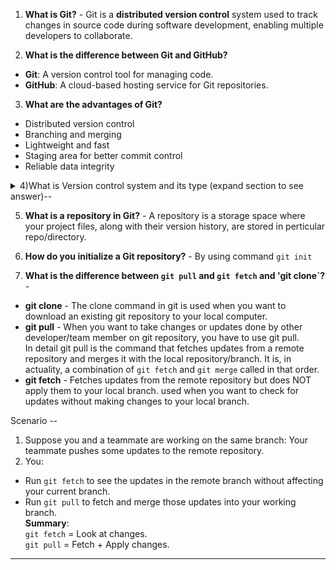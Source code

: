 1) **What is Git?** - Git is a __distributed version control__ system used to track changes in source code during software development, enabling multiple developers to collaborate.

2) **What is the difference between Git and GitHub?**
* **Git**: A version control tool for managing code.
* **GitHub**: A cloud-based hosting service for Git repositories.

3) **What are the advantages of Git?**
- Distributed version control
- Branching and merging
- Lightweight and fast
- Staging area for better commit control
- Reliable data integrity

<details>
<summary>4)What is Version control system and its type (expand section to see answer)--</summary>

A **Version Control System (VCS)** is a tool that helps manage changes to source code or files over time. It is commonly used in software development to track and coordinate work across multiple developers. Here are the key types and features of VCS:

---

### **Types of Version Control Systems**
1. **Local Version Control**: 
   - Maintains versions on a single local machine.
   - Example: RCS (**Revision Control System**) - stores version as patches/deltas on local disk.
   - Genrally limited to individual users
   - Cannot support collaboration betweek multiple developers.
   - Risk of losing data if the local system fails.
   - For individual project, a local VCS might suffice

2. **Centralized Version Control (CVCS)**:
   - Stores all versions in a central server.
   - Developers fetch or commit changes to the central repository.
   - Examples: **SVN (Apache Subversion), CVS(concurrent version system) -** one of oldes tool replaced by modern system.
   - Required a network connection to interact with server.
   - For small teams or organizations, a centralized version control could work well

3. **Distributed Version Control (DVCS)**:
   - Each user has a full copy of the repository, including history.
   - Allows offline work and better collaboration.
   - Examples:**Git, Mercurial.**
   - Low risk of server crash compared to centralized.
   - For modern collaborative, large-scale projects, a distributed like Git is ideal

---

### **Key Features of Version Control Systems**
- **Version Tracking**: Keeps track of changes made to files.
- **Branching and Merging**: Allows creation of independent development paths (branches) and merging them back into the main codebase.
- **Collaboration**: Multiple developers can work simultaneously without overwriting each other's changes.
- **History Management**: Records the history of changes for auditing or rollback.
- **Conflict Resolution**: Identifies and resolves conflicts when multiple users edit the same file.
- **Backup and Recovery**: Ensures code safety and provides rollback to previous versions.

---

### **Popular Tools**
1. **Git**: The most widely used DVCS, known for its speed, branching model, and distributed nature.
   - Platforms: GitHub, GitLab, Bitbucket.
2. **SVN**: A centralized system, simpler but less flexible than Git.
3. **Mercurial**: A DVCS similar to Git, with a focus on simplicity.

---
</details>


5) **What is a repository in Git?** - A repository is a storage space where your project files, along with their version history, are stored in perticular repo/directory.

6) **How do you initialize a Git repository?** - By using command ``` git init ```

7) **What is the difference between `git pull` and `git fetch` and 'git clone`?** -
* **git clone** - The clone command in git is used when you want to download an existing git repository to your local computer.
* **git pull** -  When you want to take changes or updates done by other developer/team member on git repository, you have to use git pull. <br>
In detail git pull is the command that fetches updates from a remote repository and merges it with the local repository/branch. It is, in actuality, a combination of `git fetch` and `git merge` called in that order.
* **git fetch** - Fetches updates from the remote repository but does NOT apply them to your local branch. used when you want to check for updates without making changes to your local branch.

Scenario --
1. Suppose you and a teammate are working on the same branch:
Your teammate pushes some updates to the remote repository.
2. You:
* Run `git fetch` to see the updates in the remote branch without affecting your current branch.
* Run `git pull` to fetch and merge those updates into your working branch. <br>
**Summary**: <br>
`git fetch` = Look at changes. <br>
`git pull` = Fetch + Apply changes.

---




   
